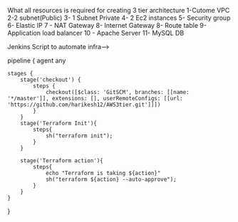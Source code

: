What all resources is required for creating 3 tier architecture
 1-Cutome VPC
 2-2 subnet(Public)
 3- 1 Subnet Private
 4- 2 Ec2 instances
 5- Security group
 6- Elastic IP
 7 - NAT Gateway
 8- Internet Gateway
 8- Route table
 9- Application load balancer
 10 - Apache Server
 11- MySQL DB
 
 Jenkins Script to automate infra-->
 
 pipeline {
    agent any

    stages {
        stage('checkout') {
            steps {
                checkout([$class: 'GitSCM', branches: [[name: '*/master']], extensions: [], userRemoteConfigs: [[url: 'https://github.com/harikesh12/AWS3tier.git']]])
            }
        }
        stage('Terraform Init'){
            steps{
                sh("terraform init");
            }
        }
        
        stage('Terraform action'){
            steps{
                echo "Terraform is taking ${action}"
                sh("terraform ${action} --auto-approve");
            }
        }
    }
}
